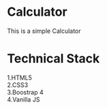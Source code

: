 # Calculator
This is a simple Calculator
# Technical Stack
1.HTML5<br>
2.CSS3<br>
3.Boostrap 4<br>
4.Vanilla JS
